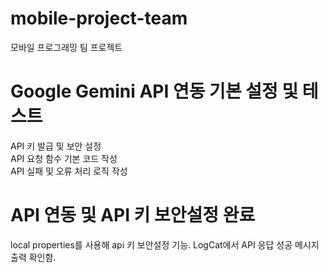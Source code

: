 # mobile-project-team
모바일 프로그래밍 팀 프로젝트

# Google Gemini API 연동 기본 설정 및 테스트<br>
API 키 발급 및 보안 설정<br>
API 요청 함수 기본 코드 작성<br>
API 실패 및 오류 처리 로직 작성


# API 연동 및 API 키 보안설정 완료
local properties를 사용해 api 키 보안설정 기능.
LogCat에서  API 응답 성공 메시지 출력 확인함.